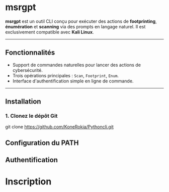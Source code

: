 # msrgpt

**msrgpt** est un outil CLI conçu pour exécuter des actions de **footprinting**, **énumération** et **scanning** via des prompts en langage naturel. Il est exclusivement compatible avec **Kali Linux**.

---

##  Fonctionnalités

- Support de commandes naturelles pour lancer des actions de cybersécurité.
- Trois opérations principales : `Scan`, `Footprint`, `Enum`.
- Interface d'authentification simple en ligne de commande.

---

##  Installation

### 1. Clonez le dépôt Git

git clone https://github.com/KoneRokia/Pythoncli.git

## Configuration du PATH

## Authentification
# Inscription

